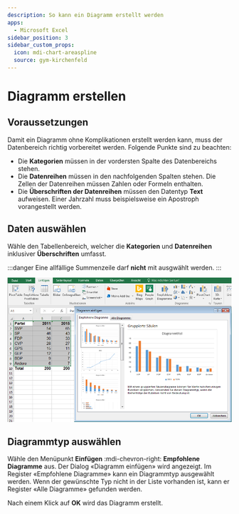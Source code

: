 ```yaml
---
description: So kann ein Diagramm erstellt werden
apps:
  - Microsoft Excel
sidebar_position: 3
sidebar_custom_props:
  icon: mdi-chart-areaspline
  source: gym-kirchenfeld
---
```


# Diagramm erstellen



## Voraussetzungen

Damit ein Diagramm ohne Komplikationen erstellt werden kann, muss der Datenbereich richtig vorbereitet werden. Folgende Punkte sind zu beachten:

- Die **Kategorien** müssen in der vordersten Spalte des Datenbereichs stehen.
- Die **Datenreihen** müssen in den nachfolgenden Spalten stehen. Die Zellen der Datenreihen müssen Zahlen oder Formeln enthalten.
- Die **Überschriften der Datenreihen** müssen den Datentyp **Text** aufweisen. Einer Jahrzahl muss beispielsweise ein Apostroph vorangestellt werden.

## Daten auswählen

Wähle den Tabellenbereich, welcher die **Kategorien** und **Datenreihen** inklusiver **Überschriften** umfasst.

:::danger
Eine allfällige Summenzeile darf **nicht** mit ausgwählt werden.
:::

![](./images/create-diagram.ms.png)

## Diagrammtyp auswählen

Wähle den Menüpunkt __Einfügen__ :mdi-chevron-right: __Empfohlene Diagramme__ aus. Der Dialog «Diagramm einfügen» wird angezeigt. Im Register «Empfohlene Diagramme» kann ein Diagrammtyp ausgewählt werden. Wenn der gewünschte Typ nicht in der Liste vorhanden ist, kann er Register «Alle Diagramme» gefunden werden.

Nach einem Klick auf __OK__ wird das Diagramm erstellt.
